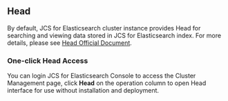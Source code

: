 ## Head
By default, JCS for Elasticsearch cluster instance provides Head for searching and viewing data stored in JCS for Elasticsearch index. For more details, please see [Head Official Document](https://mobz.github.io/elasticsearch-head/).

### One-click Head Access
You can login JCS for Elasticsearch Console to access the Cluster Management page, click **Head** on the operation column to open Head interface for use without installation and deployment.
